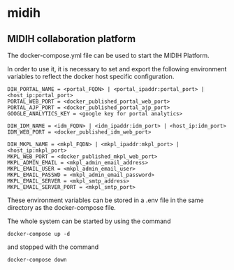 # midih
## MIDIH collaboration platform

The docker-compose.yml file can be used to start the MIDIH Platform. 

In order to use it, it is necessary to set and export the following environment variables to reflect the docker host specific configuration.
```shell
DIH_PORTAL_NAME = <portal_FQDN> | <portal_ipaddr:portal_port> | <host_ip:portal_port>
PORTAL_WEB_PORT = <docker_published_portal_web_port>
PORTAL_AJP_PORT = <docker_published_portal_ajp_port>
GOOGLE_ANALYTICS_KEY = <google key for portal analytics>

DIH_IDM_NAME = <idm_FQDN> | <idm_ipaddr:idm_port> | <host_ip:idm_port>
IDM_WEB_PORT = <docker_published_idm_web_port>

DIH_MKPL_NAME = <mkpl_FQDN> | <mkpl_ipaddr:mkpl_port> | <host_ip:mkpl_port>
MKPL_WEB_PORT = <docker_published_mkpl_web_port>
MKPL_ADMIN_EMAIL = <mkpl_admin_email_address>
MKPL_EMAIL_USER = <mkpl_admin_email_user>
MKPL_EMAIL_PASSWD = <mkpl_admin_email_password>
MKPL_EMAIL_SERVER = <mkpl_smtp_address>
MKPL_EMAIL_SERVER_PORT = <mkpl_smtp_port>
```

These environment variables can be stored in a .env file in the same directory as the docker-compose file.

The whole system can be started by using the command 

```shell
docker-compose up -d 
```

and stopped with the command 

```shell
docker-compose down
```

